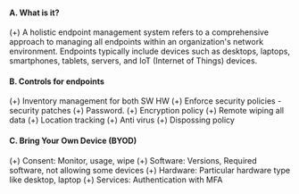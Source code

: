 #### A. What is it?
(+) A holistic endpoint management system refers to a comprehensive approach to managing all endpoints within an organization's network environment. Endpoints typically include devices such as desktops, laptops, smartphones, tablets, servers, and IoT (Internet of Things) devices.

#### B. Controls for endpoints
(+) Inventory management for both SW HW
(+) Enforce security policies - security patches
(+) Password.
(+) Encryption policy
(+) Remote wiping all data
(+) Location tracking
(+) Anti virus
(+) Dispossing policy

#### C. Bring Your Own Device (BYOD)
(+) Consent: Monitor, usage, wipe
(+) Software: Versions, Required software, not allowing some devices
(+) Hardware: Particular hardware type like desktop, laptop
(+) Services: Authentication with MFA
